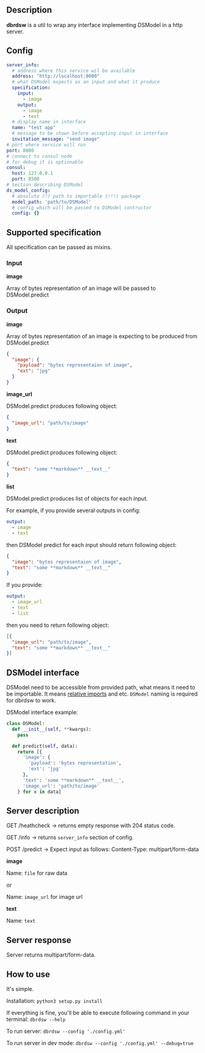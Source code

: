 ## Description
**dbrdsw** is a util to wrap any interface implementing DSModel in a http server.

## Config
```yaml
server_info:
  # address where this service wil be available
  address: "http://localhost:8000"
  # what DSModel expects as an input and what it produce
  specification:
    input:
      - image
    output:
      - image
      - text
  # display name in interface
  name: "test app"
  # message to be shown before accepting input in interface
  invitation_message: "send image"
# port where service will run
port: 8000
# connect to consul node
# for debug it is optionable
consul:
  host: 127.0.0.1
  port: 8500
# section describing DSModel
ds_model_config:
  # absolute (!) path to importable (!!!) package
  model_path: 'path/to/DSModel'
  # config which will be passed to DSModel contructor
  config: {}
```

## Supported specification
All specification can be passed as mixins.

### Input
**image**

Array of bytes representation of an image will be passed to DSModel.predict

### Output
**image**

Array of bytes representation of an image is expecting to be produced from DSModel.predict
```json
{
  "image": {
    "payload": "bytes representaion of image",
    "ext": "jpg"
  }
}
```

**image_url**

DSModel.predict produces following object:
```json
{
  "image_url": "path/to/image"
}
```

**text**

DSModel.predict produces following object:
```json
{
  "text": "some **markdown** __text__"
}
```

**list**

DSModel.predict produces list of objects for each input.

For example, if you provide several outputs in config:
```yaml
output:
  - image
  - text
```
then DSModel predict for each input should return following object:
```json
{
  "image": "bytes representaion of image",
  "text": "some **markdown** __text__"
}
```

If you provide:
```yaml
output:
  - image_url
  - text
  - list
```
then you need to return following object:
```json
[{
  "image_url": "path/to/image",
  "text": "some **markdown** __text__"
}]
```

## DSModel interface
DSModel need to be accessible from provided path, what means it need to be importable.
It means [relative imports](https://docs.python.org/2.5/whatsnew/pep-328.html) and etc.
`DSModel` naming is required for dbrdsw to work.

DSModel interface example:
```python
class DSModel:
  def __init__(self, **kwargs):
    pass

  def predict(self, data):
    return [{
      'image': {
        'payload': 'bytes representation',
        'ext': 'jpg'
      },
      'text': 'some **markdown** __text__',
      'image_url': 'path/to/image'
    } for x in data]
```

## Server description
GET /heathcheck -> returns empty response with 204 status code.

GET /info -> returns `server_info` section of config.

POST /predict ->
Expect input as follows:
Content-Type: multipart/form-data

**image**

Name: `file` for raw data

or

Name: `image_url` for image url

**text**

Name: `text`

## Server response
Server returns multipart/form-data.

## How to use
It's simple.

Installation: `python3 setup.py install`

If everything is fine, you'll be able to execute following command in your terminal:
`dbrdsw --help`

To run server:
`dbrdsw --config './config.yml'`

To run server in dev mode:
`dbrdsw --config './config.yml' --debug=true`
